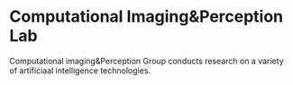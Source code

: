 # Computational Imaging&Perception Lab
Computational imaging&Perception Group conducts research on a variety of artificiaal intelligence technologies.
